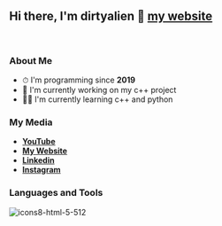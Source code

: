 ## Hi there, I'm dirtyalien 👋 [my website][website]

<br />

### About Me
- ⏱ I'm programming since **2019**
- 🔧 I'm currently working on my c++ project
- 👨‍🎓 I'm currently learning c++ and python

### My Media
- [**YouTube**][yt]
- [**My Website**][website]
- [**Linkedin**][ln]
- [**Instagram**][ig]

### Languages and Tools
![icons8-html-5-512](https://user-images.githubusercontent.com/90115694/132110301-cf5f4c4f-f531-43bb-958a-a5481b836094.png)


[website]: https://spencerw.pl/
[yt]: https://spencerw.pl/
[ln]: https://spencerw.pl/
[ig]: https://spencerw.pl/
